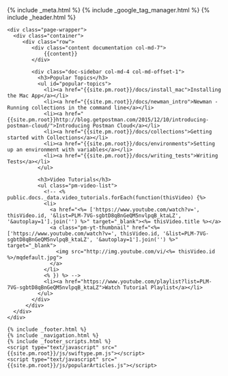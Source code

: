 <!DOCTYPE html>
<html lang="en">
{% include _meta.html %}
<body class="<%= current.source %> regular">
    {% include _google_tag_manager.html %}
    {% include _header.html %}

    <div class="page-wrapper">
      <div class="container">
         <div class="row">
            <div class="content documentation col-md-7">
                {{content}}
            </div>

            <div class="doc-sidebar col-md-4 col-md-offset-1">
              <h3>Popular Topics</h3>
              <ul id="popular-topics">
                <li><a href="{{site.pm.root}}/docs/install_mac">Installing the Mac App</a></li>
                <li><a href="{{site.pm.root}}/docs/newman_intro">Newman - Running collections in the command line</a></li>
                <li><a href="{{site.pm.root}}http://blog.getpostman.com/2015/12/10/introducing-postman-cloud/">Introducing Postman Cloud</a></li>
                <li><a href="{{site.pm.root}}/docs/collections">Getting started with Collections</a></li>
                <li><a href="{{site.pm.root}}/docs/environments">Setting up an environment with variables</a></li>
                <li><a href="{{site.pm.root}}/docs/writing_tests">Writing Tests</a></li>
              </ul>

              <h3>Video Tutorials</h3>
              <ul class="pm-video-list">
                <!-- <% public.docs._data.video_tutorials.forEach(function(thisVideo) {%>
                <li>
                  <a href="<%= ['https://www.youtube.com/watch?v=', thisVideo.id, '&list=PLM-7VG-sgbtD8qBnGeQM5nvlpqB_ktaLZ', '&autoplay=1'].join('') %>" target="_blank"><%= thisVideo.title %></a>
                  <a class="pm-yt-thumbnail" href="<%= ['https://www.youtube.com/watch?v=', thisVideo.id, '&list=PLM-7VG-sgbtD8qBnGeQM5nvlpqB_ktaLZ', '&autoplay=1'].join('') %>" target="_blank">
                    <img src="http://img.youtube.com/vi/<%= thisVideo.id %>/mqdefault.jpg">
                  </a>
                </li>
                <% }) %> -->
                <li><a href="https://www.youtube.com/playlist?list=PLM-7VG-sgbtD8qBnGeQM5nvlpqB_ktaLZ">Watch Tutorial Playlist</a></li>
              </ul>
            </div>
          </div>
      </div>
    </div>

    {% include _footer.html %}
    {% include _navigation.html %}
    {% include _footer_scripts.html %}
    <script type="text/javascript" src="{{site.pm.root}}/js/swiftype.pm.js"></script>
    <script type="text/javascript" src="{{site.pm.root}}/js/popularArticles.js"></script>
  </body>
</html>

